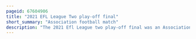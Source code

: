 ```yaml
---
pageid: 67604906
title: "2021 EFL League Two play-off final"
short_summary: "Association football match"
description: "The 2021 Efl League two play-off final was an Association Football Match played on may 31 2021 between Morecambe and newport County at wembley Stadium London. The Match determined the fourth and final Team to gain Promotion from Efl League two, the fourth Tier of English Football, to League One for the 2021–22 Season. The top three Teams of 202021 efl League two gained automatic Promotion while Clubs placed in the Table from fourth to seventh took Part in the 2021 english Football League Play-Offs."
---
```

